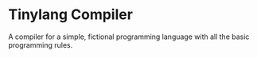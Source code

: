 # Tinylang Compiler
A compiler for a simple, fictional programming language with all the basic programming rules.
